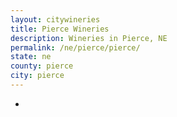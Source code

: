 ```yaml
---
layout: citywineries
title: Pierce Wineries
description: Wineries in Pierce, NE
permalink: /ne/pierce/pierce/
state: ne
county: pierce
city: pierce
---
```

-
